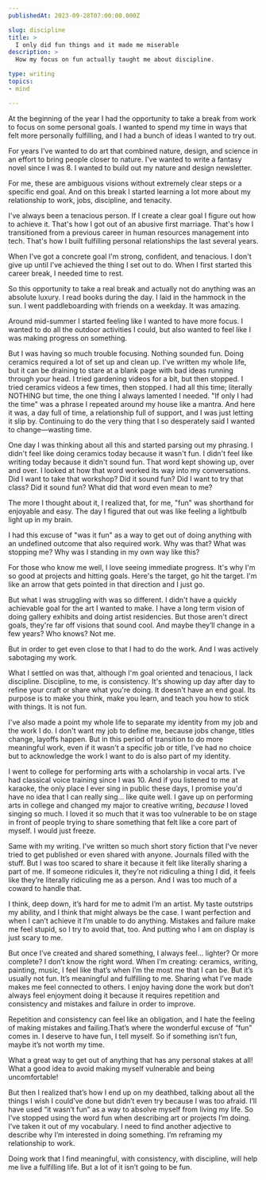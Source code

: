 ```yaml
---
publishedAt: 2023-09-28T07:00:00.000Z

slug: discipline
title: >
  I only did fun things and it made me miserable
description: >
  How my focus on fun actually taught me about discipline.

type: writing
topics:
- mind

---
```


At the beginning of the year I had the opportunity to take a break from work to focus on some personal goals. I wanted to spend my time in ways that felt more personally fulfilling, and I had a bunch of ideas I wanted to try out.

For years I've wanted to do art that combined nature, design, and science in an effort to bring people closer to nature. I've wanted to write a fantasy novel since I was 8﻿. I wanted to build out my nature and design newsletter.

For me, these are ambiguous visions without extremely clear steps or a specific end goal. And on this break I started learning a lot more about my relationship to work, jobs, discipline, and tenacity.

I've always been a tenacious person. If I create a clear goal I figure out how to achieve it. That's how I got out of an abusive first marriage. That's how I transitioned from a previous career in human resources management into tech. That's how I built fulfilling personal relationships the last several years.

When I've got a concrete goal I'm strong, confident, and tenacious. I don't give up until I've achieved the thing I set out to do. When I first started this career break, I needed time to rest.

So this opportunity to take a real break and actually not do anything was an absolute luxury. I read books during the day. I laid in the hammock in the sun. I went paddleboarding with friends on a weekday. It was amazing.

Around mid-summer I started feeling like I wanted to have more focus. I wanted to do all the outdoor activities I could, but also wanted to feel like I was making progress on something.

But I was having so much trouble focusing. Nothing sounded fun. Doing ceramics required a lot of set up and clean up. I've written my whole life, but it can be draining to stare at a blank page with bad ideas running through your head. I tried gardening videos for a bit, but then stopped. I tried ceramics videos a few times, then stopped. I had all this time; literally NOTHING but time, the one thing I always lamented I needed. "If only I had the time" was a phrase I repeated around my house like a mantra. And here it was, a day full of time, a relationship full of support, and I was just letting it slip by. Continuing to do the very thing that I so desperately said I wanted to change—wasting time.

One day I was thinking about all this and started parsing out my phrasing. I didn't feel like doing ceramics today because it wasn't fun. I didn't feel like writing today because it didn't sound fun. That word kept showing up, over and over. I looked at how that word worked its way into my conversations. Did I want to take that workshop? Did it sound fun? Did I want to try that class? Did it sound fun? What did that word even mean to me?

The more I thought about it, I realized that, for me, "fun" was shorthand for enjoyable and easy. The day I figured that out was like feeling a lightbulb light up in my brain.

I had this excuse of "was it fun" as a way to get out of doing anything with an undefined outcome that also required work. Why was that? What was stopping me? Why was I standing in my own way like this?

For those who know me well, I love seeing immediate progress. It's why I'm so good at projects and hitting goals. Here's the target, go hit the target. I'm like an arrow that gets pointed in that direction and I just go.

But what I was struggling with was so different. I didn't have a quickly achievable goal for the art I wanted to make. I have a long term vision of doing gallery exhibits and doing artist residencies. But those aren't direct goals, they're far off visions that sound cool. And maybe they’ll change in a few years? Who knows? Not me.

But in order to get even close to that I had to do the work. And I was actively sabotaging my work.

What I settled on was that, although I'm goal oriented and tenacious, I lack discipline. Discipline, to me, is consistency. It's showing up day after day to refine your craft or share what you're doing. It doesn't have an end goal. Its purpose is to make you think, make you learn, and teach you how to stick with things. It is not fun.

I've also made a point my whole life to separate my identity from my job and the work I do. I don't want my job to define me, because jobs change, titles change, layoffs happen. But in this period of transition to do more meaningful work, even if it wasn't a specific job or title, I've had no choice but to acknowledge the work I want to do is also part of my identity.

I went to college for performing arts with a scholarship in vocal arts. I've had classical voice training since I was 10. And if you listened to me at karaoke, the only place I ever sing in public these days, I promise you'd have no idea that I can really sing... like quite well. I gave up on performing arts in college and changed my major to creative writing, _because_ I loved singing so much. I loved it so much that it was too vulnerable to be on stage in front of people trying to share something that felt like a core part of myself. I would just freeze.

  


Same with my writing. I've written so much short story fiction that I've never tried to get published or even shared with anyone. Journals filled with the stuff. But I was too scared to share it because it felt like literally sharing a part of me. If someone ridicules it, they’re not ridiculing a thing I did, it feels like they’re literally ridiculing me as a person. And I was too much of a coward to handle that.

I think, deep down, it’s hard for me to admit I’m an artist. My taste outstrips my ability, and I think that might always be the case. I want perfection and when I can’t achieve it I’m unable to do anything. Mistakes and failure make me feel stupid, so I try to avoid that, too. And putting who I am on display is just scary to me.  
  
But once I’ve created and shared something, I always feel… lighter? Or more complete? I don’t know the right word. When I’m creating: ceramics, writing, painting, music, I feel like that’s when I’m the most me that I can be. But it’s usually not fun. It’s meaningful and fulfilling to me. Sharing what I’ve made makes me feel connected to others. I enjoy having done the work but don’t always feel enjoyment doing it because it requires repetition and consistency and mistakes and failure in order to improve.   
  
Repetition and consistency can feel like an obligation, and I hate the feeling of making mistakes and failing.That’s where the wonderful excuse of “fun” comes in. I deserve to have fun, I tell myself. So if something isn’t fun, maybe it’s not worth my time. 

What a great way to get out of anything that has any personal stakes at all! What a good idea to avoid making myself vulnerable and being uncomfortable!

But then I realized that’s how I end up on my deathbed, talking about all the things I wish I could’ve done but didn’t even try because I was too afraid. I’ll have used “it wasn’t fun” as a way to absolve myself from living my life. So I’ve stopped using the word fun when describing art or projects I’m doing. I’ve taken it out of my vocabulary. I need to find another adjective to describe why I’m interested in doing something. I’m reframing my relationship to work.

Doing work that I find meaningful, with consistency, with discipline, will help me live a fulfilling life. But a lot of it isn’t going to be fun.